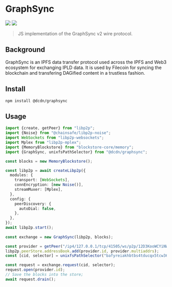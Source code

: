 # GraphSync

![](https://img.shields.io/badge/made%20by-Myel-blue)
![](https://img.shields.io/github/license/myelnet/js-graphsync?color=green)

> JS implementation of the GraphSync v2 wire protocol.

## Background

GraphSync is an IPFS data transfer protocol used across the IPFS and Web3 ecosystem for exchanging
IPLD data. It is used by Filecoin for syncing the blockchain and transfering DAGified content
in a trustless fashion.

## Install

```
npm install @dcdn/graphsync
```

## Usage

```ts
import {create, getPeer} from "libp2p";
import {Noise} from "@chainsafe/libp2p-noise";
import WebSockets from "libp2p-websockets";
import Mplex from "libp2p-mplex";
import {MemoryBlockstore} from "blockstore-core/memory";
import {GraphSync, unixfsPathSelector} from "@dcdn/graphsync";

const blocks = new MemoryBlockstore();

const libp2p = await createLibp2p({
  modules: {
    transport: [WebSockets],
    connEncryption: [new Noise()],
    streamMuxer: [Mplex],
  },
  config: {
    peerDiscovery: {
      autoDial: false,
    },
  },
});
await libp2p.start();
    
const exchange = new GraphSync(libp2p, blocks);

const provider = getPeer("/ip4/127.0.0.1/tcp/41505/ws/p2p/12D3KooWCYiNWNDoprcW74NVCEKaMhSbrfMvY4JEMfWrV1JamSsA");
libp2p.peerStore.addressBook.add(provider.id, provider.multiaddrs);
const [cid, selector] = unixfsPathSelector("bafyreiakhbtbs4tducqx5tcw36kdwodl6fdg43wnqaxmm64acckxhakeua/Cat.jpg");

const request = exchange.request(cid, selector);
request.open(provider.id);
// Save the blocks into the store;
await request.drain();

```
